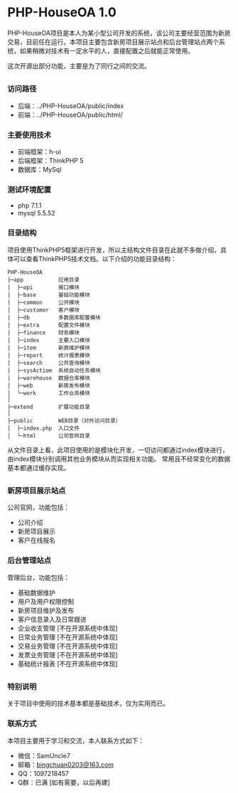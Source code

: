 PHP-HouseOA 1.0
===============

PHP-HouseOA项目是本人为某小型公司开发的系统，该公司主要经营范围为新房交易，目前任在运行。本项目主要包含新房项目展示站点和后台管理站点两个系统，如果稍微对技术有一定水平的人，直接配置之后就能正常使用。

这次开源出部分功能，主要是为了同行之间的交流。

## 

### 访问路径
 + 后端：../PHP-HouseOA/public/index
 + 前端：../PHP-HouseOA/public/html/

### 主要使用技术 

 + 前端框架：h-ui
 + 后端框架：ThinkPHP 5
 + 数据库：MySql 
 
### 测试环境配置

 + php 7.1.1
 + mysql 5.5.52

### 目录结构

项目使用ThinkPHP5框架进行开发，所以主结构文件目录在此就不多做介绍，具体可以查看ThinkPHP5技术文档。以下介绍的功能目录结构：

~~~
PHP-HouseOA
├─app           应用目录
│  ├─api        接口模块
│  ├─base       基础功能模块
│  ├─common     公共模块
│  ├─customer   客户模块
│  ├─db         多数据库配置模块
│  ├─extra      配置文件模块
│  ├─finance    财务模块
│  ├─index      主要入口模块
│  ├─item       新房维护模块
│  ├─report     统计报表模块
│  ├─search     公共查询模块
│  ├─sysActiom  系统自动任务模块
│  ├─warehouse  数据仓库模块
│  ├─web        新房发布模块
│  └─work       工作业务模块
│
├─extend        扩展功能目录
│
├─public        WEB目录（对外访问目录）
│  ├─index.php  入口文件
│  └─html       公司官网目录
~~~

从文件目录上看，此项目使用的是模块化开发，一切访问都通过index模块进行，由index模块分别调用其他业务模块从而实现相关功能。
常用且不经常变化的数据基本都通过缓存实现。

##

### 新房项目展示站点
公司官网，功能包括：

 + 公司介绍
 + 新房项目展示
 + 客户在线报名

### 后台管理站点
管理后台，功能包括：

 + 基础数据维护
 + 用户及用户权限控制
 + 新房项目维护及发布
 + 客户信息录入及日常跟进
 + 企业收支管理 [不在开源系统中体现]
 + 日常业务管理 [不在开源系统中体现]
 + 交易业务管理 [不在开源系统中体现]
 + 发票业务管理 [不在开源系统中体现]
 + 基础统计报表 [不在开源系统中体现]

##

### 特别说明

关于项目中使用的技术基本都是基础技术，仅为实用而已。

### 联系方式

本项目主要用于学习和交流，本人联系方式如下：

 + 微信：SamUncle7
 + 邮箱：bingchuan0203@163.com
 + QQ：1097218457
 + Q群：已满 [如有需要，以后再建]